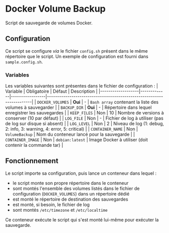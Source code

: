 # Docker Volume Backup
Script de sauvegarde de volumes Docker.

## Configuration
Ce script se configure *via* le fichier `config.sh` présent dans le même répertoire que le script. Un exemple de configuration est fourni dans `sample.config.sh`.

### Variables
Les variables suivantes sont présentes dans le fichier de configuration :
| Variable          | Obligatoire |        Défaut   | Description                                                          |
|-------------------|-------------|-----------------|----------------------------------------------------------------------|
| `DOCKER_VOLUMES`  | **Oui**     | -               | `Bash array` contenant la liste des volumes à sauvegarder            |
| `BACKUP_DIR`      | **Oui**     | -               | Répertoire dans lequel enregistrer les sauvegardes                   |
| `KEEP_FILES`      | Non         | 10              | Nombre de versions à conserver (10 par défaut)                       |
| `LOG_FILE`        | Non         | -               | Fichier de log à utiliser (pas de log sur disque si absent)          |
| `LOG_LEVEL`       | Non         | 2               | Niveau de log (1: debug, 2: info, 3: warning, 4: error, 5: critical) |
| `CONTAINER_NAME`  | Non         | `VolumeBackup`  | Nom du conteneur lancé pour la sauvegarde                            |
| `CONTAINER_IMAGE` | Non         | `debian:latest` | Image Docker à utiliser (doit contenir la commande tar)              |

## Fonctionnement
Le script importe sa configuration, puis lance un conteneur dans lequel :
- le script monte son propre répertoire dans le conteneur
- sont montés l'ensemble des volumes listés dans le fichier de configuration (`DOCKER_VOLUMES`) dans un répertoire dédié
- est monté le répertoire de destination des sauvegardes
- est monté, si besoin, le fichier de log
- sont montés `/etc/timezone` et `/etc/localtime`

Ce conteneur exécute le script qui s'est monté lui-même pour exécuter la sauvegarde.
